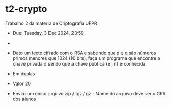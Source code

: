 # t2-crypto
Trabalho 2 da materia de Criptografia UFPR 
- Due: Tuesday, 3 Dec 2024, 23:59
- 
- Dato um texto cifrado com o RSA e sabendo que p e q são números primos menores que 1024 (10 bits), faça um programa que encontre a chave privada d sendo que a chave pública {e , n} é conhecida.

- Em duplas

- Valor 20

- Enviar um único arquivo zip / tgz / gz - Nome do arquivo deve ser o GRR dos alunos

